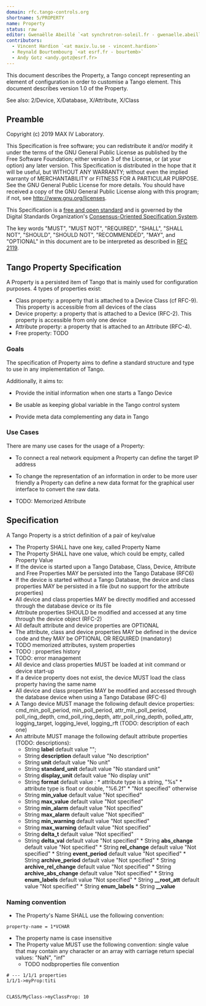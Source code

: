 ```yaml
---
domain: rfc.tango-controls.org
shortname: 5/PROPERTY
name: Property
status: raw
editor: Gwenaëlle Abeillé `<at synchrotron-soleil.fr - gwenaelle.abeille>`
contributors:
  - Vincent Hardion `<at maxiv.lu.se - vincent.hardion>`
  - Reynald Bourtembourg `<at esrf.fr - bourtemb>`
  - Andy Gotz <andy.gotz@esrf.fr>
---
```


This document describes the Property, a Tango concept representing an element of configuration in order to customise a Tango element. This document describes version 1.0 of the Property.

See also: 2/Device, X/Database, X/Attribute, X/Class

## Preamble

Copyright (c) 2019 MAX IV Laboratory.

This Specification is free software; you can redistribute it and/or modify it under the terms of the GNU General Public License as published by the Free Software Foundation; either version 3 of the License, or (at your option) any later version. This Specification is distributed in the hope that it will be useful, but WITHOUT ANY WARRANTY; without even the implied warranty of MERCHANTABILITY or FITNESS FOR A PARTICULAR PURPOSE. See the GNU General Public License for more details. You should have received a copy of the GNU General Public License along with this program; if not, see <http://www.gnu.org/licenses>.

This Specification is a [free and open standard](http://www.digistan.org/open-standard:definition) and is governed by the Digital Standards Organization's [Consensus-Oriented Specification System](http://www.digistan.org/spec:1/COSS).

The key words "MUST", "MUST NOT", "REQUIRED", "SHALL", "SHALL NOT", "SHOULD", "SHOULD NOT", "RECOMMENDED", "MAY", and "OPTIONAL" in this document are to be interpreted as described in [RFC 2119](http://tools.ietf.org/html/rfc2119).

## Tango Property Specification

 A Property is a persisted item of Tango that is mainly used for configuration purposes. 4 types of properties exist:

 *  Class property: a property that is attached to a Device Class (cf RFC-9). This property is accessible from all devices of the class
 *  Device property: a property that is attached to a Device (RFC-2). This property is accessible from only one device
 *  Attribute property: a property that is attached to an Attribute (RFC-4).
 *  Free property: TODO

### Goals

 The specification of Property aims to define a standard structure and type to use in any implementation of Tango.

Additionally, it aims to:

* Provide the initial information when one starts a Tango Device

* Be usable as keeping global variable in the Tango control system

* Provide meta data complementing any data in Tango


### Use Cases

There are many use cases for the usage of a Property:

* To connect a real network equipment a Property can define the target IP address

* To change the representation of an information in order to be more user friendly a Property can define a new data format for the graphical user interface to convert the raw data.

* TODO: Memorized Attribute


## Specification

A Tango Property is a strict definition of a pair of key/value
* The Property SHALL have one key, called Property Name
* The Property SHALL have one value, which could be empty, called Property Value
* If the device is started upon a Tango Database, Class, Device, Attribute and Free Properties MAY be persisted into the Tango Database (RFC6)
* If the device is started without a Tango Database, the device and class properties MAY be persisted in a file (but no support for the attribute properties) 
* All device and class properties MAY be directly modified and accessed through the database device or its file
* Attribute properties SHOULD be modified and accessed at any time through the device object (RFC-2)
* All default attribute and device properties are OPTIONAL
* The attribute, class and device properties MAY be defined in the device code and they MAY be OPTIONAL OR REQUIRED (mandatory)
* TODO memorized attributes, system properties
* TODO : properties history
* TODO: error management
* All device and class properties MUST be loaded at init command or device start-up
* If a device property does not exist, the device MUST load the class property having the same name
* All device and class properties MAY be modified and accessed through the database device when using a Tango Database (RFC-6)
* A Tango device MUST manage the following default device properties: cmd_min_poll_period, min_poll_period, attr_min_poll_period, poll_ring_depth, cmd_poll_ring_depth, attr_poll_ring_depth, polled_attr, logging_target, logging_level, logging_rft (TODO: description of each one)
* An attribute MUST manage the following default attribute properties (TODO: descriptions):
	 * String **label** default value "";
	 * String **description** default value  "No description"
	 * String **unit** default value "No unit"
	 * String **standard_unit** default value "No standard unit"
	 * String **display_unit** default value "No display unit"
	 * String **format** default value :
				* attribute type is a string, "%s"
				* attribute type is float or double, "%6.2f"
				* "Not specified" otherwise
  * String **min_value** default value "Not specified"
  * String **max_value** default value  "Not specified"
  * String **min_alarm** default value "Not specified"
  * String **max_alarm** default value  "Not specified"
  * String **min_warning** default value  "Not specified"
  * String **max_warning** default value  "Not specified"
  * String **delta_t** default value  "Not specified"
  * String **delta_val** default value "Not specified"
		* String **abs_change** default value "Not specified"
		* String **rel_change** default value "Not specified"
		* String **event_period** default value "Not specified"
		* String **archive_period** default value "Not specified"
		* String **archive_rel_change** default value "Not specified"
		* String **archive_abs_change** default value "Not specified"
		* String **enum_labels** default value "Not specified"
		* String **__root_att** default value "Not specified"
		* String **enum_labels**
		* String **__value**


### Naming convention
* The Property's Name SHALL use the following convention:
``` ABNF
property-name = 1*VCHAR
```
* The property name is case insensitive
* The Property value MUST use the following convention:
        single value that may contain any character
        or an array with carriage return
        special values: "NaN", "inf"
	* TODO nodbproperties file convention		
```
# --- 1/1/1 properties
1/1/1->myProp:titi


CLASS/MyClass->myClassProp: 10
```
